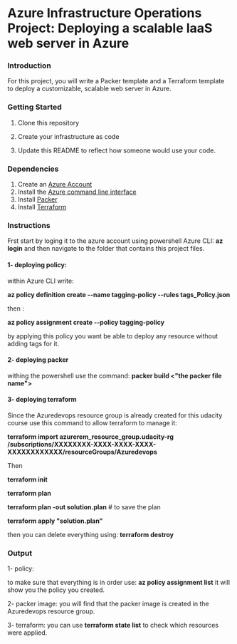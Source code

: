 # Azure Infrastructure Operations Project: Deploying a scalable IaaS web server in Azure

### Introduction
For this project, you will write a Packer template and a Terraform template to deploy a customizable, scalable web server in Azure.

### Getting Started
1. Clone this repository

2. Create your infrastructure as code

3. Update this README to reflect how someone would use your code.

### Dependencies
1. Create an [Azure Account](https://portal.azure.com) 
2. Install the [Azure command line interface](https://docs.microsoft.com/en-us/cli/azure/install-azure-cli?view=azure-cli-latest)
3. Install [Packer](https://www.packer.io/downloads)
4. Install [Terraform](https://www.terraform.io/downloads.html)

### Instructions
Frst start by loging it to the azure account using powershell Azure CLI: **az login**
and then navigate to the folder that contains this project files.

#### 1- deploying policy:
within Azure CLI write: 

**az policy definition create --name tagging-policy --rules tags_Policy.json**

then : 

**az policy assignment create --policy tagging-policy**

by applying this policy you want be able to deploy any resource without adding tags for it.

#### 2- deploying packer

withing the powershell use the command: **packer  build <"the packer file name">**
 

#### 3- deploying terraform

Since the  Azuredevops resource group is already created for this udacity course use this command to allow terraform to manage it:

**terraform import azurerem_resource_group.udacity-rg /subscriptions/XXXXXXXX-XXXX-XXXX-XXXX-XXXXXXXXXXXX/resourceGroups/Azuredevops**

Then

**terraform init** 

**terraform plan**

**terraform plan -out solution.plan**  # to save the plan 

**terraform apply "solution.plan"**

then you can delete everything using:
**terraform destroy**

### Output
1- policy:

to make sure that everything is in order use: **az policy assignment list**
it will show you the policy you created.

2- packer image: 
you will find that the packer image is created in the Azuredevops resource group.

3- terraform:
you can use **terraform state list**  to check which resources were applied. 



